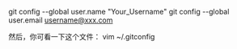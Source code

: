 git config --global user.name "Your_Username"
git config --global user.email username@xxx.com

然后，你可看一下这个文件：
vim ~/.gitconfig
